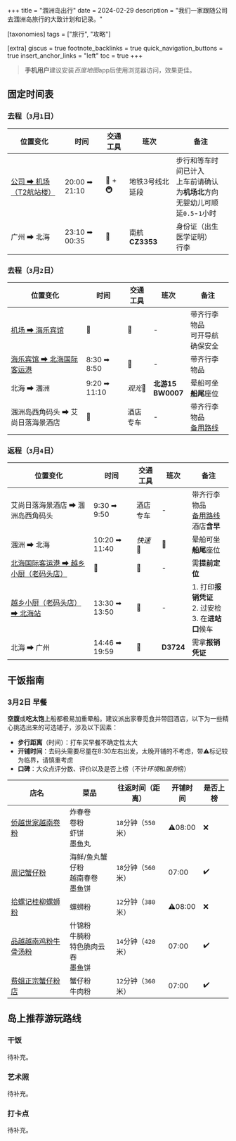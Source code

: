 +++
title = "涠洲岛出行"
date = 2024-02-29
description = "我们一家跟随公司去涠洲岛旅行的大致计划和记录。"

[taxonomies]
tags = ["旅行", "攻略"]

[extra]
giscus = true
footnote_backlinks = true
quick_navigation_buttons = true
insert_anchor_links = "left"
toc = true
+++

> **手机用户**建议安装*百度地图*app后使用浏览器访问，效果更佳。

## 固定时间表

### 去程（`3`月`1`日）

| 位置变化 | 时间 | 交通工具 | 班次 | 备注 |
|-|-|-|-|-|
| [公司 ➡ 机场（T2航站楼）](http://api.map.baidu.com/direction?origin=财智大厦&destination=广州白云国际机场-T2航站楼&mode=transit&region=广州&output=html&src=webapp.sctmes.travel) | 20:00 ➡ 21:10| 👣 + 🚇 | 地铁3号线北延段 | 步行和等车时间已计入<br/>上车前请确认为**机场北**方向</br>无婴幼儿可顺延`0.5`-`1`小时 |
| 广州 ➡ 北海 | 23:10 ➡ 00:35 | 🛫 | 南航**CZ3353** | 身份证（出生医学证明）<br/>行李 |

### 去程（`3`月`2`日）
| 位置变化 | 时间 | 交通工具 | 班次 | 备注 |
|-|-|-|-|-|
| [机场 ➡ 海乐宾馆](http://api.map.baidu.com/direction?origin=北海福成机场&destination=北海海乐宾馆&mode=driving&region=北海&output=html&src=webapp.sctmes.travel) | 🤷 | 🚕 | - | 带齐行李物品<br/>可开导航确保安全 |
| [海乐宾馆 ➡ 北海国际客运港](http://api.map.baidu.com/direction?origin=北海海乐宾馆&destination=北海国际客运港&mode=driving&region=北海&output=html&src=webapp.sctmes.travel) | 8:30 ➡ 8:50 | 🚕 | - | 带齐行李物品 |
| 北海 ➡ 涠洲 | 9:20 ➡ 11:10 | *观光*🚢 | **北游15**<br/>**BW0007** | 晕船可坐**船尾**座位 |
| 涠洲岛西角码头 ➡ 艾尚日落海景酒店 | 🤷 | 酒店专车 | - | 带齐行李物品<br/>[备用路线](http://api.map.baidu.com/direction?origin=北海市涠洲岛西角码头&destination=涠洲岛艾尚日落海景酒店&mode=driving&region=北海&output=html&src=webapp.sctmes.travel) |

### 返程（`3`月`4`日）

| 位置变化 | 时间 | 交通工具 | 班次 | 备注 |
|-|-|-|-|-|
| 艾尚日落海景酒店 ➡ 涠洲岛西角码头 | 9:30 ➡ 9:50 | 酒店专车 | - | 带齐行李物品<br/>[备用路线](http://api.map.baidu.com/direction?origin=涠洲岛艾尚日落海景酒店&destination=北海市涠洲岛西角码头&mode=driving&region=北海&output=html&src=webapp.sctmes.travel)<br/>酒店**含早** |
| 涠洲 ➡ 北海 | 10:20 ➡ 11:40 | *快速*🚢 | 🤷 | 晕船可坐**船尾**座位 |
| [北海国际客运港 ➡ 越乡小厨（老码头店）](http://api.map.baidu.com/direction?origin=北海国际客运港-3号门&destination=北海市越乡小厨(老码头店)&mode=walking&region=北海&output=html&src=webapp.sctmes.travel)| 🤷 | 👣 | - | 需**提前定位** |
| [越乡小厨（老码头店） ➡ 北海站](http://api.map.baidu.com/direction?origin=北海市越乡小厨(老码头店)&destination=北海站-进站口&mode=driving&region=北海&output=html&src=webapp.sctmes.travel) | 13:30 ➡ 13:50 | 🚕 | - | 1. 打印**报销凭证**<br/>2. 过安检<br/>3. 在**进站口**候车 |
| 北海 ➡ 广州 | 14:46 ➡ 19:59 | 🚝 | **D3724** | 需拿**报销凭证** |

## 干饭指南

### 3月2日 早餐

**空腹**或**吃太饱**上船都极易加重晕船。建议派出家眷觅食并带回酒店，以下为一些精心挑选出来的可选铺子，涉及以下因素：

- **步行距离**（时间）：打车买早餐不确定性太大
- **开铺时间**：去码头需要尽量在8:30左右出发，太晚开铺的不考虑，带⚠️标记较为临界，请慎重考虑
- **口碑**：大众点评分数、评价以及是否上榜（不计*环境*和*服务*榜）

| 店名 | 菜品 | 往返时间（距离） | 开铺时间 | 是否上榜 |
|-|-|-|-|-|
| [侨越世家越南卷粉](http://api.map.baidu.com/direction?origin=北海海乐宾馆&destination=侨越世家越南卷粉&mode=walking&region=北海&output=html&src=webapp.sctmes.travel) | 炸春卷<br/>卷粉<br/>虾饼<br/>墨鱼丸 | `18`分钟（`550`米）| ⚠️08:00 | ❌ |
| [周记蟹仔粉](http://api.map.baidu.com/direction?origin=21.432081,109.128791&destination=21.429187,109.130952&mode=walking&region=北海&output=html&src=webapp.sctmes.travel) | 海鲜/鱼丸蟹仔粉<br/>越南春卷<br/>墨鱼饼 | `18`分钟（`560`米）| 07:00 | ✔️ |
| [拾螺记桂柳螺蛳粉](http://api.map.baidu.com/direction?origin=北海海乐宾馆&destination=拾螺记桂柳螺蛳粉(侨港风情街店)&mode=walking&region=北海&output=html&src=webapp.sctmes.travel) | 螺蛳粉 | `12`分钟（`380`米）| ⚠️08:00 | ❌ |
| [品越越南鸡粉牛骨汤粉](http://api.map.baidu.com/direction?origin=北海海乐宾馆&destination=品越越南鸡粉牛骨汤粉&mode=walking&region=北海&output=html&src=webapp.sctmes.travel) | 什锦粉<br/>牛腩粉<br/>特色脆肉云吞<br/>墨鱼饼 | `14`分钟（`420`米）| 07:00 | ✔️ |
| [费姐正宗蟹仔粉店](http://api.map.baidu.com/direction?origin=北海海乐宾馆&destination=费姐正宗蟹仔粉店&mode=walking&region=北海&output=html&src=webapp.sctmes.travel) | 蟹仔粉<br/>牛肉粉 | `12`分钟（`360`米）| 07:00 | ✔️ |

## 岛上推荐游玩路线

### 干饭

待补充。

### 艺术照

待补充。

### 打卡点

待补充。